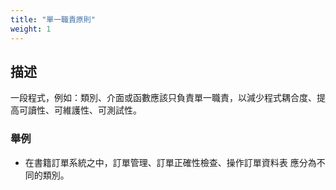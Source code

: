 ```yaml
---
title: "單一職責原則"
weight: 1
---
```


## 描述

一段程式，例如：類別、介面或函數應該只負責單一職責，以減少程式耦合度、提高可讀性、可維護性、可測試性。

### 舉例

- 在書籍訂單系統之中，訂單管理、訂單正確性檢查、操作訂單資料表 應分為不同的類別。